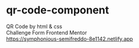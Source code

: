 # qr-code-component

QR Code by html & css<br>
Challenge Form Frontend Mentor<br>
https://symphonious-semifreddo-8e1142.netlify.app
